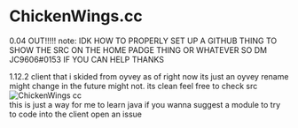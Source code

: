 # ChickenWings.cc
0.04 OUT!!!!! note: IDK HOW TO PROPERLY SET UP A GITHUB THING TO SHOW THE SRC ON THE HOME PADGE THING OR WHATEVER SO DM JC9606#0153 IF YOU CAN HELP THANKS

1.12.2 client that i skided from oyvey as of right now its just an oyvey rename might change in the future might not.
its clean feel free to check src 
![ChickenWings cc](https://user-images.githubusercontent.com/105955516/174000987-e14f6e92-1a90-4b0e-9d74-7ee667cb6d79.png)  
this is just a way for me to learn java if you wanna suggest a module to try to code into the client open an issue
